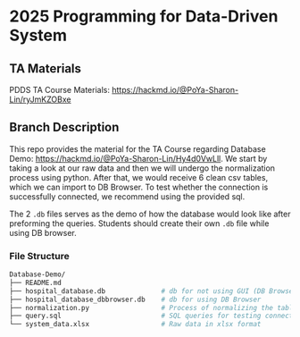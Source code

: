 # 2025 Programming for Data-Driven System 

## TA Materials
PDDS TA Course Materials: https://hackmd.io/@PoYa-Sharon-Lin/ryJmKZOBxe 

## Branch Description 
This repo provides the material for the TA Course regarding Database Demo: https://hackmd.io/@PoYa-Sharon-Lin/Hy4d0VwLll.
We start by taking a look at our raw data and then we will undergo the normalization process using python. 
After that, we would receive 6 clean csv tables, which we can import to DB Browser. 
To test whether the connection is successfully connected, we recommend using the provided sql. 

The 2 `.db` files serves as the demo of how the database would look like after preforming the queries. 
Students should create their own `.db` file while using DB browser. 

### File Structure 
```bash
Database-Demo/
├── README.md
├── hospital_database.db              # db for not using GUI (DB Browser)
├── hospital_database_dbbrowser.db    # db for using DB Browser
├── normalization.py                  # Process of normalizing the tables 
├── query.sql                         # SQL queries for testing connection & operations
└── system_data.xlsx                  # Raw data in xlsx format 
```

